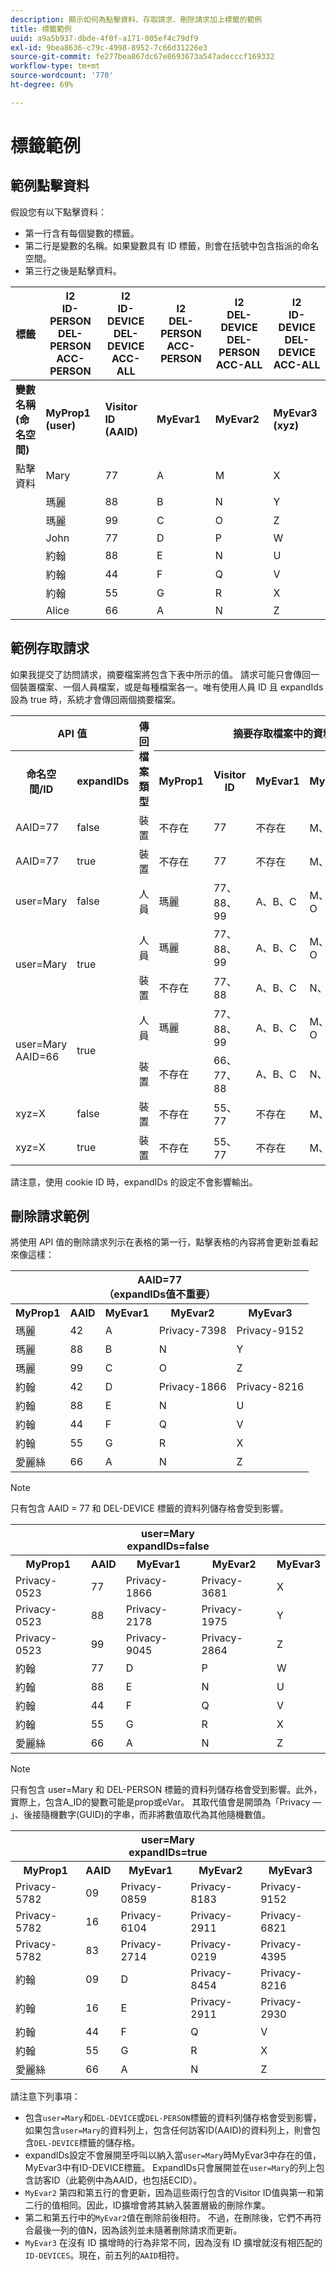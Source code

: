 ```yaml
---
description: 顯示如何為點擊資料、存取請求、刪除請求加上標籤的範例
title: 標籤範例
uuid: a9a5b937-dbde-4f0f-a171-005ef4c79df9
exl-id: 9bea8636-c79c-4998-8952-7c66d31226e3
source-git-commit: fe277bea867dc67e8693673a547adecccf169332
workflow-type: tm+mt
source-wordcount: '770'
ht-degree: 69%

---
```


# 標籤範例

## 範例點擊資料

假設您有以下點擊資料：

* 第一行含有每個變數的標籤。
* 第二行是變數的名稱。如果變數具有 ID 標籤，則會在括號中包含指派的命名空間。
* 第三行之後是點擊資料。

| 標籤 | I2<br>ID-PERSON<br>DEL-PERSON<br>ACC-PERSON | I2<br>ID-DEVICE<br>DEL-DEVICE<br>ACC-ALL | I2<br>DEL-PERSON<br>ACC-PERSON | I2<br>DEL-DEVICE<br>DEL-PERSON<br>ACC-ALL | I2<br>ID-DEVICE<br>DEL-DEVICE<br>ACC-ALL |
|---|---|---|---|---|---|
| **變數名稱** <br> **(命名空間)** | **MyProp1** <br> **(user)** | **Visitor ID** <br> **(AAID)** | **MyEvar1** | **MyEvar2** | **MyEvar3**  <br> **(xyz)** |
| 點擊資料 | Mary | 77 | A | M | X |
|  | 瑪麗 | 88 | B | N | Y |
|  | 瑪麗 | 99 | C | O | Z |
|  | John | 77 | D | P | W |
|  | 約翰 | 88 | E | N | U |
|  | 約翰 | 44 | F | Q | V |
|  | 約翰 | 55 | G | R | X |
|  | Alice | 66 | A | N | Z |

## 範例存取請求

如果我提交了訪問請求，摘要檔案將包含下表中所示的值。 請求可能只會傳回一個裝置檔案、一個人員檔案，或是每種檔案各一。唯有使用人員 ID 且 expandIds 設為 true 時，系統才會傳回兩個摘要檔案。

<table>
  <tr>
    <th colspan="2" style="text-align:center">API 值</th>
    <th rowspan="2">傳回<br>檔案類型</th>
    <th colspan="5" style="text-align:center">摘要存取檔案中的資料</th>
  </tr>
  <tr>
    <th>命名空間/ID</th>
    <th>expandIDs</th>
    <th>MyProp1</th>
    <th>Visitor ID</th>
    <th>MyEvar1</th>
    <th>MyEvar2</th>
    <th>MyEvar3</th>
  </tr>
  <tr>
    <td>AAID=77</td>
    <td>false</td>
    <td>裝置</td>
    <td>不存在</td>
    <td>77</td>
    <td>不存在</td>
    <td>M、P</td>
    <td>X、W</td>
  </tr>
  <tr>
    <td>AAID=77</td>
    <td>true</td>
    <td>裝置</td>
    <td>不存在</td>
    <td>77</td>
    <td>不存在</td>
    <td>M、P</td>
    <td>X、W</td>
  </tr>
  <tr>
    <td>user=Mary</td>
    <td>false</td>
    <td>人員</td>
    <td>瑪麗</td>
    <td>77、88、99</td>
    <td>A、B、C</td>
    <td>M、N、O</td>
    <td>X、Y、Z</td>
  </tr>
  <tr>
    <td rowspan="2">user=Mary</td>
    <td rowspan="2">true</td>
    <td>人員</td>
    <td>瑪麗</td>
    <td>77、88、99</td>
    <td>A、B、C</td>
    <td>M、N、O</td>
    <td>X、Y、Z</td>
  </tr>
  <tr>
    <td>裝置</td>
    <td>不存在</td>
    <td>77、88</td>
    <td>A、B、C</td>
    <td>N、P</td>
    <td>U、W</td>
  </tr>
  <tr>
    <td rowspan="2">user=Mary<br>AAID=66</td>
    <td rowspan="2">true</td>
    <td>人員</td>
    <td>瑪麗</td>
    <td>77、88、99</td>
    <td>A、B、C</td>
    <td>M、N、O</td>
    <td>X、Y、Z</td>
  </tr>
  <tr>
    <td>裝置</td>
    <td>不存在</td>
    <td>66、77、88</td>
    <td>A、B、C</td>
    <td>N、P</td>
    <td>U、W、Z</td>
  </tr>
  <tr>
    <td>xyz=X</td>
    <td>false</td>
    <td>裝置</td>
    <td>不存在</td>
    <td>55、77</td>
    <td>不存在</td>
    <td>M、R</td>
    <td>X</td>
  </tr>
  <tr>
    <td>xyz=X</td>
    <td>true</td>
    <td>裝置</td>
    <td>不存在</td>
    <td>55、77</td>
    <td>不存在</td>
    <td>M、P、R</td>
    <td>W、X</td>
  </tr>
</table>

請注意，使用 cookie ID 時，expandIDs 的設定不會影響輸出。

## 刪除請求範例

將使用 API 值的刪除請求列示在表格的第一行，點擊表格的內容將會更新並看起來像這樣：

<table>
  <tr>
    <th colspan="5" style="text-align:center">AAID=77 <br>（expandIDs值不重要）</th>
  </tr>
  <tr>
    <th>MyProp1</th>
    <th>AAID</th>
    <th>MyEvar1</th>
    <th>MyEvar2</th>
    <th>MyEvar3</th>
  </tr>
  <tr>
    <td>瑪麗</td>
    <td>42</td>
    <td>A</td>
    <td>Privacy-7398</td>
    <td>Privacy-9152</td>
  </tr>
  <tr>
    <td>瑪麗</td>
    <td>88</td>
    <td>B</td>
    <td>N</td>
    <td>Y</td>
  </tr>
  <tr>
    <td>瑪麗</td>
    <td>99</td>
    <td>C</td>
    <td>O</td>
    <td>Z</td>
  </tr>
  <tr>
    <td>約翰</td>
    <td>42</td>
    <td>D</td>
    <td>Privacy-1866</td>
    <td>Privacy-8216</td>
  </tr>
  <tr>
    <td>約翰</td>
    <td>88</td>
    <td>E</td>
    <td>N</td>
    <td>U</td>
  </tr>
  <tr>
    <td>約翰</td>
    <td>44</td>
    <td>F</td>
    <td>Q</td>
    <td>V</td>
  </tr>
  <tr>
    <td>約翰</td>
    <td>55</td>
    <td>G</td>
    <td>R</td>
    <td>X</td>
  </tr>
  <tr>
    <td>愛麗絲</td>
    <td>66</td>
    <td>A</td>
    <td>N</td>
    <td>Z</td>
  </tr>
</table>

>[!NOTE]
>
> 只有包含 AAID = 77 和 DEL-DEVICE 標籤的資料列儲存格會受到影響。

<table>
  <tr>
    <th colspan="5" style="text-align:center">user=Mary<br>expandIDs=false</th>
  </tr>
  <tr>
    <th>MyProp1</th>
    <th>AAID</th>
    <th>MyEvar1</th>
    <th>MyEvar2</th>
    <th>MyEvar3</th>
  </tr>
  <tr>
    <td>Privacy-0523</td>
    <td>77</td>
    <td>Privacy-1866</td>
    <td>Privacy-3681</td>
    <td>X</td>
  </tr>
  <tr>
    <td>Privacy-0523</td>
    <td>88</td>
    <td>Privacy-2178</td>
    <td>Privacy-1975</td>
    <td>Y</td>
  </tr>
  <tr>
    <td>Privacy-0523</td>
    <td>99</td>
    <td>Privacy-9045</td>
    <td>Privacy-2864</td>
    <td>Z</td>
  </tr>
  <tr>
    <td>約翰</td>
    <td>77</td>
    <td>D</td>
    <td>P</td>
    <td>W</td>
  </tr>
  <tr>
    <td>約翰</td>
    <td>88</td>
    <td>E</td>
    <td>N</td>
    <td>U</td>
  </tr>
  <tr>
    <td>約翰</td>
    <td>44</td>
    <td>F</td>
    <td>Q</td>
    <td>V</td>
  </tr>
  <tr>
    <td>約翰</td>
    <td>55</td>
    <td>G</td>
    <td>R</td>
    <td>X</td>
  </tr>
  <tr>
    <td>愛麗絲</td>
    <td>66</td>
    <td>A</td>
    <td>N</td>
    <td>Z</td>
  </tr>
</table>

>[!NOTE]
>
> 只有包含 user=Mary 和 DEL-PERSON 標籤的資料列儲存格會受到影響。此外，實際上，包含A_ID的變數可能是prop或eVar。 其取代值會是開頭為「Privacy — 」、後接隨機數字(GUID)的字串，而非將數值取代為其他隨機數值。

<table>
  <tr>
    <th colspan="5" style="text-align:center">user=Mary<br>expandIDs=true</th>
  </tr>
  <tr>
    <th>MyProp1</th>
    <th>AAID</th>
    <th>MyEvar1</th>
    <th>MyEvar2</th>
    <th>MyEvar3</th>
  </tr>
  <tr>
    <td>Privacy-5782</td>
    <td>09</td>
    <td>Privacy-0859</td>
    <td>Privacy-8183</td>
    <td>Privacy-9152</td>
  </tr>
  <tr>
    <td>Privacy-5782</td>
    <td>16</td>
    <td>Privacy-6104</td>
    <td>Privacy-2911</td>
    <td>Privacy-6821</td>
  </tr>
  <tr>
    <td>Privacy-5782</td>
    <td>83</td>
    <td>Privacy-2714</td>
    <td>Privacy-0219</td>
    <td>Privacy-4395</td>
  </tr>
  <tr>
    <td>約翰</td>
    <td>09</td>
    <td>D</td>
    <td>Privacy-8454</td>
    <td>Privacy-8216</td>
  </tr>
  <tr>
    <td>約翰</td>
    <td>16</td>
    <td>E</td>
    <td>Privacy-2911</td>
    <td>Privacy-2930</td>
  </tr>
  <tr>
    <td>約翰</td>
    <td>44</td>
    <td>F</td>
    <td>Q</td>
    <td>V</td>
  </tr>
  <tr>
    <td>約翰</td>
    <td>55</td>
    <td>G</td>
    <td>R</td>
    <td>X</td>
  </tr>
  <tr>
    <td>愛麗絲</td>
    <td>66</td>
    <td>A</td>
    <td>N</td>
    <td>Z</td>
  </tr>
</table>

請注意下列事項：

* 包含`user=Mary`和`DEL-DEVICE`或`DEL-PERSON`標籤的資料列儲存格會受到影響，如果包含`user=Mary`的資料列上，包含任何訪客ID(AAID)的資料列上，則會包含`DEL-DEVICE`標籤的儲存格。
* expandIDs設定不會展開至呼叫以納入當`user=Mary`時MyEvar3中存在的值，MyEvar3中有ID-DEVICE標籤。 ExpandIDs只會展開並在`user=Mary`的列上包含訪客ID（此範例中為AAID，也包括ECID）。
* `MyEvar2` 第四和第五行的會更新，因為這些兩行包含的Visitor ID值與第一和第二行的值相同。因此，ID擴增會將其納入裝置層級的刪除作業。
* 第二和第五行中的`MyEvar2`值在刪除前後相符。 不過，在刪除後，它們不再符合最後一列的值N，因為該列並未隨著刪除請求而更新。
* `MyEvar3` 在沒有 ID 擴增時的行為非常不同，因為沒有 ID 擴增就沒有相匹配的 `ID-DEVICES`。現在，前五列的`AAID`相符。
